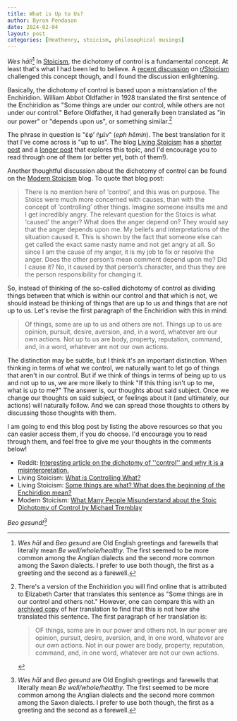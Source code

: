 ```yaml
---
title: What is Up to Us?
author: Byron Pendason
date: 2024-02-04
layout: post
categories: [Heathenry, stoicism, philosophical musings]
---
```


*Wes hāl!*[^1] In [Stoicism](https://www.minewyrtruman.com/blog/category?stoicism), the dichotomy of control is a fundamental concept. At least that's what I had been led to believe. A [recent discussion](https://www.reddit.com/r/Stoicism/comments/1ahxkwd/interesting_article_on_the_dichotomy_of_control/) on [r/Stoicism](https://www.reddit.com/r/Stoicism/) challenged this concept though, and I found the discussion enlightening.

Basically, the dichotomy of control is based upon a mistranslation of the Enchiridion. William Abbot Oldfather  in 1928 translated the first sentence of the Enchiridion as "Some things are under our control, while others are not under our control." Before Oldfather, it had generally been translated as "in our power" or "depends upon us", or something similar.[^2]

The phrase in question is "ἐφ’ ἡμῖν" (*eph hēmin*). The best translation for it that I've come across is "up to us". The blog [Living Stoicism](https://livingstoicism.com/) has a [shorter post](https://livingstoicism.com/2023/05/13/what-is-controlling-what/) and a [longer post](https://livingstoicism.com/2023/05/10/epictetus-enchiridion-explained/) that explores this topic, and I'd encourage you to read through one of them (or better yet, both of them!).

Another thoughtful discussion about the dichotomy of control can be found on the [Modern Stoicism](https://modernstoicism.com/what-many-people-misunderstand-about-the-stoic-dichotomy-of-control-by-michael-tremblay/) blog. To quote that blog post:

> There is no mention here of ‘control’, and this was on purpose. The Stoics were much more concerned with causes, than with the concept of ‘controlling’ other things. Imagine someone insults me and I get incredibly angry. The relevant question for the Stoics is what ‘caused’ the anger? What does the anger depend on? They would say that the anger depends upon me. My beliefs and interpretations of the situation caused it. This is shown by the fact that someone else can get called the exact same nasty name and not get angry at all. So since I am the cause of my anger, it is my job to fix or resolve the anger. Does the other person’s mean comment depend upon me? Did I cause it? No, it caused by that person’s character, and thus they are the person responsibility for changing it.

So, instead of thinking of the so-called dichotomy of control as dividing things between that which is within our control and that which is not, we should instead be thinking of things that are up to us and things that are not up to us. Let's revise the first paragraph of the Enchiridion with this in mind:

> Of things, some are up to us and others are not. Things up to us are opinion, pursuit, desire, aversion, and, in a word, whatever are our own actions. Not up to us are body, property, reputation, command, and, in a word, whatever are not our own actions.

The distinction may be subtle, but I think it's an important distinction. When thinking in terms of what we control, we naturally want to let go of things that aren't in our control. But if we think of things in terms of being up to us and not up to us, we are more likely to think "If this thing isn't up to me, what is up to me?" The answer is, our thoughts about said subject. Once we change our thoughts on said subject, or feelings about it (and ultimately, our actions) will naturally follow. And we can spread those thoughts to others by discussing those thoughts with them.

I am going to end this blog post by listing the above resources so that you can easier access them, if you do choose. I'd encourage you to read through them, and feel free to give me your thoughts in the comments below!

- Reddit: [Interesting article on the dichotomy of ''control'' and why it is a misinterpretation.](https://www.reddit.com/r/Stoicism/comments/1ahxkwd/interesting_article_on_the_dichotomy_of_control/)
- Living Stoicism: [What is Controlling What?](https://livingstoicism.com/2023/05/13/what-is-controlling-what/)
- Living Stoicism: [Some things are what? What does the beginning of the Enchiridion mean?](https://livingstoicism.com/2023/05/10/epictetus-enchiridion-explained/)
- Modern Stoicism: [What Many People Misunderstand about the Stoic Dichotomy of Control by Michael Tremblay](https://modernstoicism.com/what-many-people-misunderstand-about-the-stoic-dichotomy-of-control-by-michael-tremblay/)

*Beo gesund!*[^1]

[^1]: *Wes hāl* and *Beo gesund* are Old English greetings and farewells that literally mean *Be well/whole/healthy*. The first seemed to be more common among the Anglian dialects and the second more common among the Saxon dialects. I prefer to use both though, the first as a greeting and the second as a farewell.

[^2]: There's a version of the Enchiridion you will find online that is attributed to Elizabeth Carter that translates this sentence as "Some things are in our control and others not." However, one can compare this with an [archived copy](https://archive.org/details/moraldiscourseso017352mbp/page/n283/mode/2up) of her translation to find that this is not how she translated this sentence. The first paragraph of her translation is:

    > OF things, some are in our power and others not. In our power are opinion, pursuit, desire, aversion, and, in one word, whatever are our own actions. Not in our power are body, property, reputation, command, and, in one word, whatever are not our own actions.

